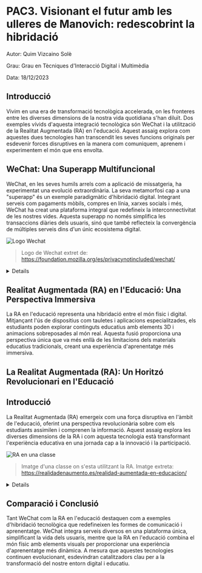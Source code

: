 # PAC3. Visionant el futur amb les ulleres de Manovich: redescobrint la hibridació
  Autor: Quim Vizcaino Solè

  Grau: Grau en Tècniques d'Interacció Digital i Multimèdia

  Data: 18/12/2023
  
## Introducció

Vivim en una era de transformació tecnològica accelerada, on les fronteres entre les diverses dimensions de la nostra vida quotidiana s'han diluït. Dos exemples vívids d'aquesta integració tecnològica són WeChat i la utilització de la Realitat Augmentada (RA) en l'educació. Aquest assaig explora com aquestes dues tecnologies han transcendit les seves funcions originals per esdevenir forces disruptives en la manera com comuniquem, aprenem i experimentem el món que ens envolta.

## WeChat: Una Superapp Multifuncional

WeChat, en les seves humils arrels com a aplicació de missatgeria, ha experimentat una evolució extraordinària. La seva metamorfosi cap a una "superapp" és un exemple paradigmàtic d'hibridació digital. Integrant serveis com pagaments mòbils, compres en línia, xarxes socials i més, WeChat ha creat una plataforma integral que redefineix la interconnectivitat de les nostres vides. Aquesta superapp no només simplifica les transaccions diàries dels usuaris, sinó que també reflecteix la convergència de múltiples serveis dins d'un únic ecosistema digital.

![Logo Wechat](https://assets.mofoprod.net/network/images/wechat.original.jpg)
> Logo de Wechat extret de: https://foundation.mozilla.org/es/privacynotincluded/wechat/

<details>
  
### Contextualització
WeChat, inicialment una aplicació de missatgeria, ha evolucionat fins a convertir-se en una "superapp" que incorpora funcionalitats diverses com pagaments mòbils, compres en línia, serveis de taxi i xarxes socials. Aquesta hibridació ha creat una plataforma integral que redefineix la manera com els usuaris xinesos gestionen les seves activitats diàries.

### Anàlisi
L'èxit de WeChat es basa en la integració d'una àmplia gamma de serveis en una sola plataforma. Des de les interaccions socials fins a la gestió financera, WeChat ofereix una solució tot en un que simplifica la vida dels usuaris i els ofereix una experiència completa a través d'una sola aplicació.

### Exemples concrets (Wechat Payment)
WeChat Pay permet als usuaris realitzar pagaments quotidians, des de factures fins a compres en línia, creant una experiència de consum fluida. Això demostra com WeChat ha hibridat amb èxit la comunicació i els serveis financers en una única plataforma.
![Wechat Payment](https://nuvei.com/wp-content/uploads/2021/02/wechat-1.png)
> Logo de Wechat Payment extret de: https://nuvei.com/es/apm/wechat_pay/
</details>



## Realitat Augmentada (RA) en l'Educació: Una Perspectiva Immersiva

La RA en l'educació representa una hibridació entre el món físic i digital. Mitjançant l'ús de dispositius com tauletes i aplicacions especialitzades, els estudiants poden explorar continguts educatius amb elements 3D i animacions sobreposades al món real. Aquesta fusió proporciona una perspectiva única que va més enllà de les limitacions dels materials educatius tradicionals, creant una experiència d'aprenentatge més immersiva.


## La Realitat Augmentada (RA): Un Horitzó Revolucionari en l'Educació

## Introducció

La Realitat Augmentada (RA) emergeix com una força disruptiva en l'àmbit de l'educació, oferint una perspectiva revolucionària sobre com els estudiants assimilen i comprenen la informació. Aquest assaig explora les diverses dimensions de la RA i com aquesta tecnologia està transformant l'experiència educativa en una jornada cap a la innovació i la participació.

![RA en una classe](https://realidadenaumento.es/wp-content/uploads/2021/12/RA-en-educacion.png)
>Imatge d'una classe on s'esta utilitzant la RA. Imatge extreta: https://realidadenaumento.es/realidad-aumentada-en-educacion/

<details>
  
## Les Bases de la Realitat Augmentada

La RA és una tecnologia que superposa elements virtuals al món real, mitjançant l'ús de dispositius com ara tauletes, telèfons intel·ligents o ulleres especialitzades. En l'àmbit educatiu, aquesta superposició crea una experiència visualment rica que pot anar des de models tridimensionals fins a informació addicional relacionada amb objectes físics, oferint una perspectiva pràctica i immersiva.

## Transformant la Forma d'Aprendre

La principal força de la RA en l'educació rau en la seva capacitat per transformar la manera com els estudiants assimilen informació. En lloc de limitar-se als llibres de text estàtics, la RA permet la creació d'entorns interactius i dinàmics. Imagina aprendre sobre l'anatomia humana amb models virtuals que es poden explorar en 3D o explorar la història antiga amb reconstruccions virtuals d'èpoques passades. Aquesta interactivitat fomenta l'engagement i la comprensió més profunda dels conceptes.

## Desenvolupant les Habilitats del Ségle XXI

La RA no només millora el procés d'aprenentatge, sinó que també contribueix al desenvolupament de les habilitats essencials per a l'èxit en el ségle XXI. Mitjançant la col·laboració en entorns de RA, els estudiants poden millorar habilitats com la resolució de problemes, la presa de decisions i la comunicació efectiva. Aquesta preparació per a la vida real és un aspecte crucial de la implementació de la RA en l'educació.

## El Futur de l'Educació Augmentat

A mesura que la tecnologia continua avançant, la RA representa només el començament d'una nova era educativa. Les possibilitats són infinites, des de visites virtuals a llocs històrics fins a simulacions pràctiques d'experiments científics. Amb la RA, l'educació es converteix en una experiència dinàmica i personalitzada, estenent els límits del que és possible en l'aprenentatge.
</details>


## Comparació i Conclusió

Tant WeChat com la RA en l'educació destaquen com a exemples d'hibridació tecnològica que redefineixen les formes de comunicació i aprenentatge. WeChat integra serveis diversos en una plataforma única, simplificant la vida dels usuaris, mentre que la RA en l'educació combina el món físic amb elements visuals per proporcionar una experiència d'aprenentatge més dinàmica. A mesura que aquestes tecnologies continuen evolucionant, esdevindran catalitzadors clau per a la transformació del nostre entorn digital i educatiu.

